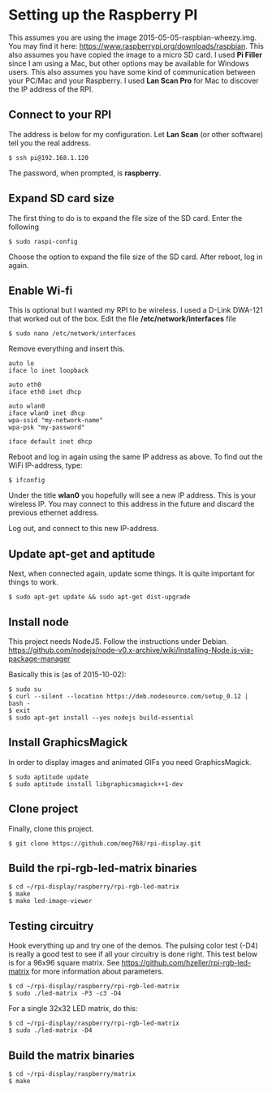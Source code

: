 # Setting up the Raspberry PI

This assumes you are using the image 2015-05-05-raspbian-wheezy.img. You may find it here: https://www.raspberrypi.org/downloads/raspbian.
This also assumes you have copied the image to a micro SD card. I used **Pi Filler** since I am using a Mac, but other options may
be available for Windows users. This also assumes you have some kind of communication between your PC/Mac and your Raspberry.
I used **Lan Scan Pro** for Mac to discover the IP address of the RPI.

## Connect to your RPI
	
The address is below for my configuration. Let **Lan Scan** (or other software) tell you the real address.

	$ ssh pi@192.168.1.120
	
The password, when prompted, is **raspberry**.

## Expand SD card size

The first thing to do is to expand the file size of the SD card. Enter the following

	$ sudo raspi-config
	
Choose the option to expand the file size of the SD card. After reboot, log in again.

## Enable Wi-fi

This is optional but I wanted my RPI to be wireless. I used a D-Link DWA-121 that worked out of the box. 
Edit the file **/etc/network/interfaces** file

	$ sudo nano /etc/network/interfaces

Remove everything and insert this.

	auto lo
	iface lo inet loopback
	
	auto eth0
	iface eth0 inet dhcp
	
	auto wlan0
	iface wlan0 inet dhcp
	wpa-ssid "my-network-name"
	wpa-psk "my-password"
	
	iface default inet dhcp


Reboot and log in again using the same IP address as above. To find out the WiFi IP-address, type:

	$ ifconfig
	
Under the title **wlan0** you hopefully will see a new IP address. This is your wireless IP.
You may connect to this address in the future and discard the previous ethernet address. 

Log out, and connect to this new IP-address.

## Update apt-get and aptitude

Next, when connected again, update some things. It is quite important for things to work.

	$ sudo apt-get update && sudo apt-get dist-upgrade


## Install node

This project needs NodeJS. Follow the instructions under Debian. https://github.com/nodejs/node-v0.x-archive/wiki/Installing-Node.js-via-package-manager

Basically this is (as of 2015-10-02):

	$ sudo su
	$ curl --silent --location https://deb.nodesource.com/setup_0.12 | bash -
	$ exit
	$ sudo apt-get install --yes nodejs build-essential

## Install GraphicsMagick

In order to display images and animated GIFs you need GraphicsMagick.

	$ sudo aptitude update
	$ sudo aptitude install libgraphicsmagick++1-dev
	
## Clone project

Finally, clone this project.

	$ git clone https://github.com/meg768/rpi-display.git

## Build the rpi-rgb-led-matrix binaries

	$ cd ~/rpi-display/raspberry/rpi-rgb-led-matrix
	$ make
	$ make led-image-viewer

## Testing circuitry

Hook everything up and try one of the demos. The pulsing color test (-D4) 
is really a good test to see if all your circuitry is done right. 
This test below is for a 96x96 square matrix. See https://github.com/hzeller/rpi-rgb-led-matrix 
for more information about parameters.

	$ cd ~/rpi-display/raspberry/rpi-rgb-led-matrix
	$ sudo ./led-matrix -P3 -c3 -D4

For a single 32x32 LED matrix, do this:

	$ cd ~/rpi-display/raspberry/rpi-rgb-led-matrix
	$ sudo ./led-matrix -D4


## Build the matrix binaries

	$ cd ~/rpi-display/raspberry/matrix
	$ make
	


